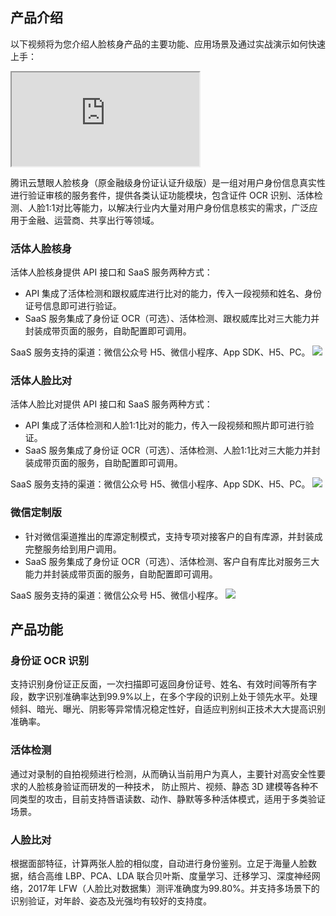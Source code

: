 ## 产品介绍
以下视频将为您介绍人脸核身产品的主要功能、应用场景及通过实战演示如何快速上手：
<div class="doc-video-mod"><iframe src="https://cloud.tencent.com/edu/learning/quick-play/1586-11035?source=gw.doc.media&withPoster=1&notip=1"></iframe></div>

腾讯云慧眼人脸核身（原金融级身份证认证升级版）是一组对用户身份信息真实性进行验证审核的服务套件，提供各类认证功能模块，包含证件 OCR 识别、活体检测、人脸1:1对比等能力，以解决行业内大量对用户身份信息核实的需求，广泛应用于金融、运营商、共享出行等领域。

### 活体人脸核身
活体人脸核身提供 API 接口和 SaaS 服务两种方式：
- API 集成了活体检测和跟权威库进行比对的能力，传入一段视频和姓名、身份证号信息即可进行验证。
- SaaS 服务集成了身份证 OCR（可选）、活体检测、跟权威库比对三大能力并封装成带页面的服务，自助配置即可调用。

SaaS 服务支持的渠道：微信公众号 H5、微信小程序、App SDK、H5、PC。
![](https://main.qcloudimg.com/raw/da772a62e8c21f0ae22c6b20f6e6595f.svg)

### 活体人脸比对
活体人脸比对提供 API 接口和 SaaS 服务两种方式：
- API 集成了活体检测和人脸1:1比对的能力，传入一段视频和照片即可进行验证。
- SaaS 服务集成了身份证 OCR（可选）、活体检测、人脸1:1比对三大能力并封装成带页面的服务，自助配置即可调用。

SaaS 服务支持的渠道：微信公众号 H5、微信小程序、App SDK、H5、PC。
![](https://main.qcloudimg.com/raw/824ab1505810b93484715f8bcb2b12d2.svg)

### 微信定制版
 - 针对微信渠道推出的库源定制模式，支持专项对接客户的自有库源，并封装成完整服务给到用户调用。
 - SaaS 服务集成了身份证 OCR（可选）、活体检测、客户自有库比对服务三大能力并封装成带页面的服务，自助配置即可调用。

SaaS 服务支持的渠道：微信公众号 H5、微信小程序。
![](https://main.qcloudimg.com/raw/9d1a0c94f5cbe5b40dc42b43816373b4.svg)

## 产品功能
### 身份证 OCR 识别
支持识别身份证正反面，一次扫描即可返回身份证号、姓名、有效时间等所有字段，数字识别准确率达到99.9%以上，在多个字段的识别上处于领先水平。处理倾斜、暗光、曝光、阴影等异常情况稳定性好，自适应判别纠正技术大大提高识别准确率。

### 活体检测
通过对录制的自拍视频进行检测，从而确认当前用户为真人，主要针对高安全性要求的人脸核身验证而研发的一种技术， 防止照片、视频、静态 3D 建模等各种不同类型的攻击，目前支持唇语读数、动作、静默等多种活体模式，适用于多类验证场景。

### 人脸比对
根据面部特征，计算两张人脸的相似度，自动进行身份鉴别。立足于海量人脸数据，结合高维 LBP、PCA、LDA 联合贝叶斯、度量学习、迁移学习、深度神经网络，2017年 LFW（人脸比对数据集）测评准确度为99.80%。并支持多场景下的识别验证，对年龄、姿态及光强均有较好的支持度。
